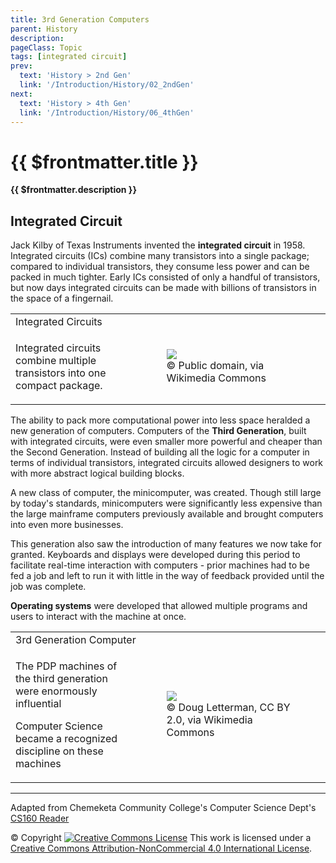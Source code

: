 ```yaml
---
title: 3rd Generation Computers
parent: History
description: 
pageClass: Topic
tags: [integrated circuit]
prev:
  text: 'History > 2nd Gen'
  link: '/Introduction/History/02_2ndGen'
next:
  text: 'History > 4th Gen'
  link: '/Introduction/History/06_4thGen'
---
```


# {{ $frontmatter.title }}
**{{ $frontmatter.description }}**


## Integrated Circuit

Jack Kilby of Texas Instruments invented the **integrated circuit** in 1958. Integrated circuits (ICs) combine many transistors into a single package; compared to individual transistors, they consume less power and can be packed in much tighter. Early ICs consisted of only a handful of transistors, but now days integrated circuits can be made with billions of transistors in the space of a fingernail.

<table>
  <tr>
    <td colspan="2">Integrated Circuits</td>
  </tr>

  <tr>
  <td style="width:40%">
    <p>Integrated circuits combine multiple transistors into one compact package.</p>
  </td>
    <td style="width:60%">
    <figure>
      <img src="https://upload.wikimedia.org/wikipedia/commons/8/80/Three_IC_circuit_chips.JPG" /> 
      <figcaption> &copy; Public domain, via Wikimedia
  Commons </figcaption>
      </figure>
    </td>
  </tr>
</table>

The ability to pack more computational power into less space heralded a new generation of computers. Computers of the **Third Generation**, built with integrated circuits, were even smaller more powerful and cheaper than the Second Generation. Instead of building all the logic for a computer in terms of individual transistors, integrated circuits allowed designers to work with more abstract logical building blocks. 

A new class of computer, the minicomputer, was created. Though still large by today\'s standards, minicomputers were significantly less expensive than the large mainframe computers previously available and brought computers into even more businesses.

This generation also saw the introduction of many features we now take for granted. Keyboards and displays were developed during this period to facilitate real-time interaction with computers - prior machines had to be fed a job and left to run it with little in the way of feedback provided until the job was complete. 

**Operating systems** were developed that allowed multiple programs and users to interact with the machine at once.

<table>
  <tr>
    <td colspan="2">3rd Generation Computer</td>
  </tr>

  <tr>
  <td style="width:40%">
    <p>The PDP machines of the third generation were enormously influential
    </p>
    <p>Computer Science became a recognized discipline on these machines</p>
  </td>
    <td style="width:60%">
    <figure>
      <img src="https://upload.wikimedia.org/wikipedia/commons/a/a2/PDP-8_%284311206087%29.jpg" /> 
      <figcaption> &copy; Doug Letterman, CC BY 2.0, via Wikimedia
Commons </figcaption>
      </figure>
    </td>
  </tr>
</table>



<hr>

Adapted from Chemeketa Community College's Computer Science Dept's [CS160 Reader](https://computerscience.chemeketa.edu/cs160Reader/index.html) 

&copy; Copyright <a rel="license" href="http://creativecommons.org/licenses/by-nc-sa/4.0/"><img alt="Creative Commons License" style="border-width:0" src="https://i.creativecommons.org/l/by-nc-sa/4.0/88x31.png" /></a> This work is licensed under a <a rel="license" href="http://creativecommons.org/licenses/by-nc-sa/4.0/">Creative Commons Attribution-NonCommercial 4.0 International License</a>.